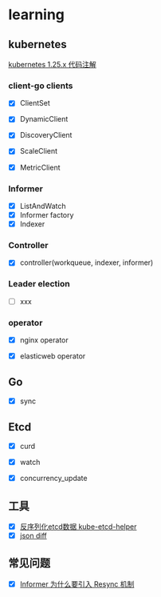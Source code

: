 # learning

## kubernetes 

[kubernetes 1.25.x 代码注解](https://github.com/zhengyansheng/kubernetes)

### client-go clients
- [X] ClientSet
- [X] DynamicClient
- [X] DiscoveryClient
- [X] ScaleClient
- [X] MetricClient


### Informer
- [X] ListAndWatch
- [X] Informer factory
- [X] Indexer

### Controller
- [X] controller(workqueue, indexer, informer)

### Leader election
- [ ] xxx

### operator
- [X] nginx operator
- [X] elasticweb operator


## Go
- [X] sync


## Etcd
- [X] curd
- [X] watch
- [X] concurrency_update


## 工具
- [X] [反序列化etcd数据 kube-etcd-helper](https://github.com/yamamoto-febc/kube-etcd-helper)
- [X] [json diff](https://jsondiff.com/)

## 常见问题

- [X] [Informer 为什么要引入 Resync 机制](https://github.com/cloudnativeto/sig-kubernetes/issues/11)



